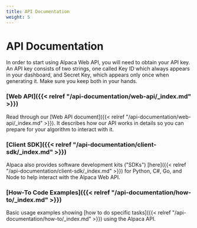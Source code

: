 ```yaml
---
title: API Documentation
weight: 5
---
```


# API Documentation

In order to start using Alpaca Web API, you will need to obtain your API key. An API key consists of two strings, 
one called Key ID which always appears in your dashboard, and Secret Key, which appears only once when generating 
it. Make sure you keep both in your hands.

### [Web API]({{< relref "/api-documentation/web-api/_index.md" >}})

Read through our [Web API document]({{< relref "/api-documentation/web-api/_index.md" >}}). It describes
how our API works in details so you can prepare for your algorithm to interact with it.

### [Client SDK]({{< relref "/api-documentation/client-sdk/_index.md" >}})

Alpaca also provides software development kits ("SDKs") [here]({{< relref "/api-documentation/client-sdk/_index.md" >}}) 
for Python, C#, Go, and Node to help interact with the Alpaca Web API.

### [How-To Code Examples]({{< relref "/api-documentation/how-to/_index.md" >}})

Basic usage examples showing [how to do specific tasks]({{< relref "/api-documentation/how-to/_index.md" >}}) 
using the Alpaca API. 